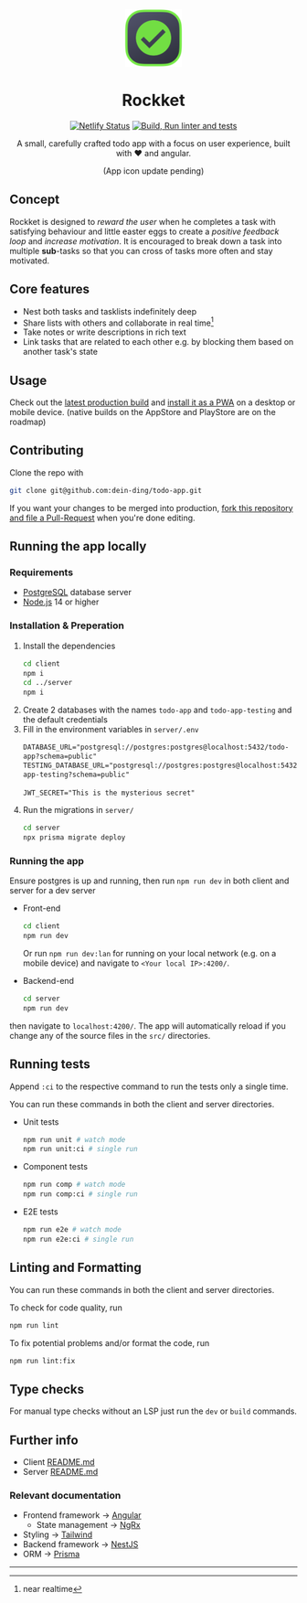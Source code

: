 <div align=center>
<img src="./client/src/assets/todo-app-logo/todo-app-logo.png" height="100px">

# Rockket

[![Netlify Status](https://api.netlify.com/api/v1/badges/f010880f-6648-4146-9d82-b7e050e637ce/deploy-status?branch=main)](https://app.netlify.com/sites/rockket/deploys)
[![Build, Run linter and tests](https://github.com/dein-ding/todo-app/actions/workflows/tests.yml/badge.svg)](https://github.com/dein-ding/todo-app/actions/workflows/tests.yml)
    
A small, carefully crafted todo app with a focus on user experience, built with ❤️ and angular.

(App icon update pending)
</div>

## Concept
Rockket is designed to _reward the user_ when he completes a task with satisfying behaviour and little easter eggs to create a _positive feedback loop_ and _increase motivation_. It is encouraged to break down a task into multiple **sub**-tasks so that you can cross of tasks more often and stay motivated.

## Core features
- Nest both tasks and tasklists indefinitely deep
- Share lists with others and collaborate in real time[^1]
- Take notes or write descriptions in rich text
- Link tasks that are related to each other e.g. by blocking them based on another task's state

## Usage
Check out the [latest production build](https://rockket.netlify.app) and [install it as a PWA](https://medium.com/progressivewebapps/how-to-install-a-pwa-to-your-device-68a8d37fadc1) on a desktop or mobile device.
(native builds on the AppStore and PlayStore are on the roadmap)

## Contributing
Clone the repo with 
```sh
git clone git@github.com:dein-ding/todo-app.git
```
If you want your changes to be merged into production, [fork this repository and file a Pull-Request](https://www.youtube.com/watch?v=CML6vfKjQss) when you're done editing.

## Running the app locally
### Requirements
- [PostgreSQL](https://www.postgresql.org/download/) database server
- [Node.js](https://nodejs.org/en/download/) 14 or higher

### Installation & Preperation
1. Install the dependencies
    ```sh
    cd client
    npm i
    cd ../server
    npm i
    ```
2. Create 2 databases with the names `todo-app` and `todo-app-testing` and the default credentials 
3. Fill in the environment variables in `server/.env`
    ```env
    DATABASE_URL="postgresql://postgres:postgres@localhost:5432/todo-app?schema=public"
    TESTING_DATABASE_URL="postgresql://postgres:postgres@localhost:5432/todo-app-testing?schema=public"

    JWT_SECRET="This is the mysterious secret"
    ```
4. Run the migrations in `server/`
    ```sh
    cd server
    npx prisma migrate deploy
    ```

### Running the app
Ensure postgres is up and running, then run `npm run dev` in both client and server for a dev server
- Front-end
  ```sh
  cd client
  npm run dev
  ```
  Or run `npm run dev:lan` for running on your local network (e.g. on a mobile device) and navigate to `<Your local IP>:4200/`.

- Backend-end
  ```sh
  cd server
  npm run dev
  ```

then navigate to `localhost:4200/`.
The app will automatically reload if you change any of the source files in the `src/` directories.

## Running tests
Append `:ci` to the respective command to run the tests only a single time.

You can run these commands in both the client and server directories.

- Unit tests
  ```sh
  npm run unit # watch mode
  npm run unit:ci # single run
  ```
- Component tests
  ```sh
  npm run comp # watch mode
  npm run comp:ci # single run
  ```
- E2E tests
  ```sh
  npm run e2e # watch mode
  npm run e2e:ci # single run
  ```

## Linting and Formatting
You can run these commands in both the client and server directories.

To check for code quality, run
```sh
npm run lint
```
To fix potential problems and/or format the code, run
```sh
npm run lint:fix
```

## Type checks
For manual type checks without an LSP just run the `dev` or `build` commands.

## Further info 
- Client [README.md](./client-v2/README.md)
- Server [README.md](./server/README.md)
### Relevant documentation
- Frontend framework -> [Angular](https://angular.io/docs)
    - State management -> [NgRx](https://ngrx.io/docs)
- Styling -> [Tailwind](https://tailwindcss.com/docs/editor-setup)
- Backend framework -> [NestJS](https://docs.nestjs.com)
- ORM -> [Prisma](https://www.prisma.io/docs/)

--- 
[^1]: near realtime